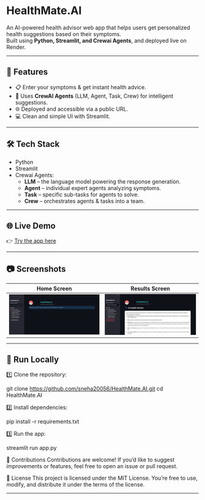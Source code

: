 # HealthMate.AI

An AI-powered health advisor web app that helps users get personalized health suggestions based on their symptoms.  
Built using **Python, Streamlit, and Crewai Agents**, and deployed live on Render.

---

## 🚀 Features
- 📋 Enter your symptoms & get instant health advice.
- 🤖 Uses **CrewAI Agents** (LLM, Agent, Task, Crew) for intelligent suggestions.
- 🌐 Deployed and accessible via a public URL.
- 💻 Clean and simple UI with Streamlit.

---

## 🛠️ Tech Stack
- Python
- Streamlit
- Crewai Agents:
  - **LLM** – the language model powering the response generation.
  - **Agent** – individual expert agents analyzing symptoms.
  - **Task** – specific sub-tasks for agents to solve.
  - **Crew** – orchestrates agents & tasks into a team.


---

## 🌐 Live Demo
👉 [Try the app here](https://healthmate-ai-1.onrender.com/)

---
## 📷 Screenshots

| Home Screen | Results Screen |
|-------------|----------------|
| ![](screenshots/Home_screen.png) | ![](screenshots/result_screen.png) |


---

## 🔧 Run Locally

1️⃣ Clone the repository:



git clone https://github.com/sneha20056/HealthMate.AI.git
cd HealthMate.AI


2️⃣ Install dependencies:


pip install -r requirements.txt


3️⃣ Run the app:


streamlit run app.py


🤝 Contributions
Contributions are welcome!
If you’d like to suggest improvements or features, feel free to open an issue or pull request.

📄 License
This project is licensed under the MIT License.
You’re free to use, modify, and distribute it under the terms of the license.

---
